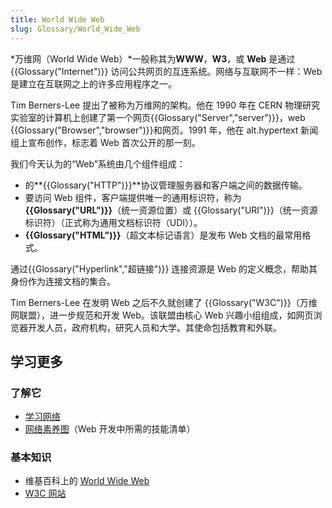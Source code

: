 ```yaml
---
title: World Wide Web
slug: Glossary/World_Wide_Web
---
```

*万维网（World Wide Web）*一般称其为**WWW**，**W3**，或 **Web** 是通过 {{Glossary("Internet")}} 访问公共网页的互连系统。网络与互联网不一样：Web 是建立在互联网之上的许多应用程序之一。

Tim Berners-Lee 提出了被称为万维网的架构。他在 1990 年在 CERN 物理研究实验室的计算机上创建了第一个网页{{Glossary("Server","server")}}，web {{Glossary("Browser","browser")}}和网页。1991 年，他在 alt.hypertext 新闻组上宣布创作，标志着 Web 首次公开的那一刻。

我们今天认为的“Web”系统由几个组件组成：

- 的**{{Glossary("HTTP")}}**协议管理服务器和客户端之间的数据传输。
- 要访问 Web 组件，客户端提供唯一的通用标识符，称为 **{{Glossary("URL")}}**（统一资源位置）或 {{Glossary("URI")}}（统一资源标识符）（正式称为通用文档标识符（UDI））。
- **{{Glossary("HTML")}}**（超文本标记语言）是发布 Web 文档的最常用格式。

通过{{Glossary("Hyperlink","超链接")}} 连接资源是 Web 的定义概念，帮助其身份作为连接文档的集合。

Tim Berners-Lee 在发明 Web 之后不久就创建了 {{Glossary("W3C")}}（万维网联盟），进一步规范和开发 Web。该联盟由核心 Web 兴趣小组组成，如网页浏览器开发人员，政府机构，研究人员和大学。其使命包括教育和外联。

## 学习更多

### 了解它

- [学习网络](/zh-CN/Learn)
- [网络素养图](https://learning.mozilla.org/web-literacy)（Web 开发中所需的技能清单）

### 基本知识

- 维基百科上的 [World Wide Web](https://zh.wikipedia.org/wiki/World_Wide_Web)
- [W3C 网站](https://w3.org)
